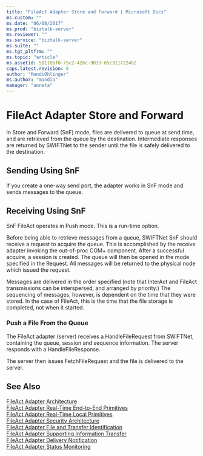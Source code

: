 ```yaml
---
title: "FileAct Adapter Store and Forward | Microsoft Docs"
ms.custom: ""
ms.date: "06/08/2017"
ms.prod: "biztalk-server"
ms.reviewer: ""
ms.service: "biztalk-server"
ms.suite: ""
ms.tgt_pltfrm: ""
ms.topic: "article"
ms.assetid: 50110bf0-75c2-426c-9833-65c3117224b2
caps.latest.revision: 6
author: "MandiOhlinger"
ms.author: "mandia"
manager: "anneta"
---
```

# FileAct Adapter Store and Forward
In Store and Forward (SnF) mode, files are delivered to queue at send time, and are retrieved from the queue by the destination. Intermediate responses are returned by SWIFTNet to the sender until the file is safely delivered to the destination.  
  
## Sending Using SnF  
 If you create a one-way send port, the adapter works in SnF mode and sends messages to the queue.  
  
## Receiving Using SnF  
 SnF FileAct operates in Push mode. This is a run-time option.  
  
 Before being able to retrieve messages from a queue, SWIFTNet SnF should receive a request to acquire the queue. This is accomplished by the receive adapter invoking the out-of-proc COM+ component. After a successful acquire, a session is created. The queue will then be opened in the mode specified in the Request. All messages will be returned to the physical node which issued the request.  
  
 Messages are delivered in the order specified (note that InterAct and FileAct transmissions can be interspersed, and arranged by priority.) The sequencing of messages, however, is dependent on the time that they were stored. In the case of FileAct, this is the time that the file storage is completed, not when it started.  
  
### Push a File From the Queue  
 The FileAct adapter (server) receives a HandleFileRequest from SWIFTNet, containing the queue, session and sequence information. The server responds with a HandleFileResponse.  
  
 The server then issues FetchFileRequest and the file is delivered to the server.  
  
## See Also  
 [FileAct Adapter Architecture](../../adapters-and-accelerators/fileact-interact/fileact-adapter-architecture.md)   
 [FileAct Adapter Real-Time End-to-End Primitives](../../adapters-and-accelerators/fileact-interact/fileact-adapter-real-time-end-to-end-primitives.md)   
 [FileAct Adapter Real-Time Local Primitives](../../adapters-and-accelerators/fileact-interact/fileact-adapter-real-time-local-primitives.md)   
 [FileAct Adapter Security Architecture](../../adapters-and-accelerators/fileact-interact/fileact-adapter-security-architecture.md)   
 [FileAct Adapter File and Transfer Identification](../../adapters-and-accelerators/fileact-interact/fileact-adapter-file-and-transfer-identification.md)   
 [FileAct Adapter Supporting Information Transfer](../../adapters-and-accelerators/fileact-interact/fileact-adapter-supporting-information-transfer.md)   
 [FileAct Adapter Delivery Notification](../../adapters-and-accelerators/fileact-interact/fileact-adapter-delivery-notification.md)   
 [FileAct Adapter Status Monitoring](../../adapters-and-accelerators/fileact-interact/fileact-adapter-status-monitoring.md)